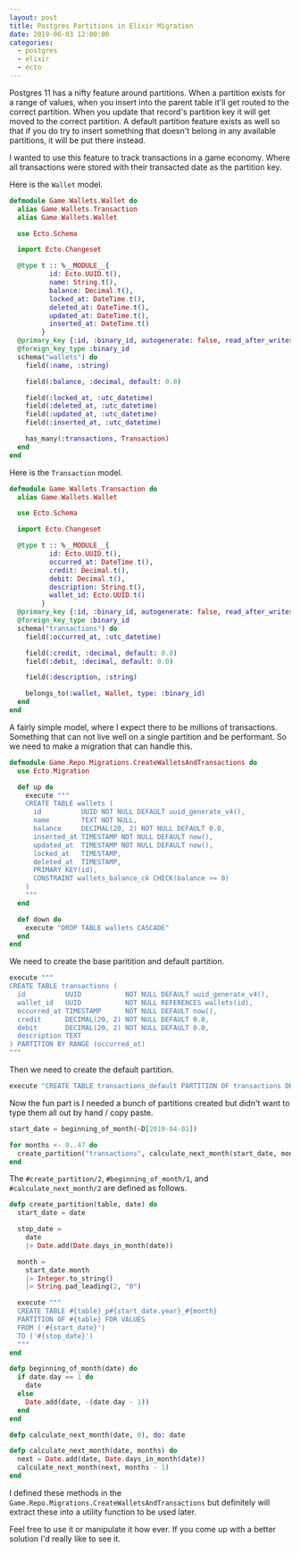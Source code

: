 ```yaml
---
layout: post
title: Postgres Partitions in Elixir Migration
date: 2019-06-03 12:00:00
categories:
  - postgres
  - elixir
  - ecto
---
```


Postgres 11 has a nifty feature around partitions. When a partition exists for a
range of values, when you insert into the parent table it'll get routed to the
correct partition. When you update that record's partition key it will get moved
to the correct partition. A default partition feature exists as well so that if
you do try to insert something that doesn't belong in any available partitions,
it will be put there instead.

I wanted to use this feature to track transactions in a game economy. Where all
transactions were stored with their transacted date as the partition key.

Here is the `Wallet` model.

```elixir
defmodule Game.Wallets.Wallet do
  alias Game.Wallets.Transaction
  alias Game.Wallets.Wallet

  use Ecto.Schema

  import Ecto.Changeset

  @type t :: %__MODULE__{
          id: Ecto.UUID.t(),
          name: String.t(),
          balance: Decimal.t(),
          locked_at: DateTime.t(),
          deleted_at: DateTime.t(),
          updated_at: DateTime.t(),
          inserted_at: DateTime.t()
        }
  @primary_key {:id, :binary_id, autogenerate: false, read_after_writes: true}
  @foreign_key_type :binary_id
  schema("wallets") do
    field(:name, :string)

    field(:balance, :decimal, default: 0.0)

    field(:locked_at, :utc_datetime)
    field(:deleted_at, :utc_datetime)
    field(:updated_at, :utc_datetime)
    field(:inserted_at, :utc_datetime)

    has_many(:transactions, Transaction)
  end
end
```

Here is the `Transaction` model.


```elixir
defmodule Game.Wallets.Transaction do
  alias Game.Wallets.Wallet

  use Ecto.Schema

  import Ecto.Changeset

  @type t :: %__MODULE__{
          id: Ecto.UUID.t(),
          occurred_at: DateTime.t(),
          credit: Decimal.t(),
          debit: Decimal.t(),
          description: String.t(),
          wallet_id: Ecto.UUID.t()
        }
  @primary_key {:id, :binary_id, autogenerate: false, read_after_writes: true}
  @foreign_key_type :binary_id
  schema("transactions") do
    field(:occurred_at, :utc_datetime)

    field(:credit, :decimal, default: 0.0)
    field(:debit, :decimal, default: 0.0)

    field(:description, :string)

    belongs_to(:wallet, Wallet, type: :binary_id)
  end
end
```

A fairly simple model, where I expect there to be millions of transactions.
Something that can not live well on a single partition and be performant. So we
need to make a migration that can handle this.

```ex
defmodule Game.Repo.Migrations.CreateWalletsAndTransactions do
  use Ecto.Migration

  def up do
    execute """
    CREATE TABLE wallets (
      id          UUID NOT NULL DEFAULT uuid_generate_v4(),
      name        TEXT NOT NULL,
      balance     DECIMAL(20, 2) NOT NULL DEFAULT 0.0,
      inserted_at TIMESTAMP NOT NULL DEFAULT now(),
      updated_at  TIMESTAMP NOT NULL DEFAULT now(),
      locked_at   TIMESTAMP,
      deleted_at  TIMESTAMP,
      PRIMARY KEY(id),
      CONSTRAINT wallets_balance_ck CHECK(balance >= 0)
    )
    """
  end

  def down do
    execute "DROP TABLE wallets CASCADE"
  end
end
```

We need to create the base paritition and default partition.


```elixir
execute """
CREATE TABLE transactions (
  id          UUID           NOT NULL DEFAULT uuid_generate_v4(),
  wallet_id   UUID           NOT NULL REFERENCES wallets(id),
  occurred_at TIMESTAMP      NOT NULL DEFAULT now(),
  credit      DECIMAL(20, 2) NOT NULL DEFAULT 0.0,
  debit       DECIMAL(20, 2) NOT NULL DEFAULT 0.0,
  description TEXT
) PARTITION BY RANGE (occurred_at)
"""
```

Then we need to create the default partition.

```elixir
execute "CREATE TABLE transactions_default PARTITION OF transactions DEFAULT"
```

Now the fun part is I needed a bunch of partitions created but didn't want to
type them all out by hand / copy paste.

```elixir
start_date = beginning_of_month(~D[2019-04-01])

for months <- 0..47 do
  create_partition("transactions", calculate_next_month(start_date, months))
end
```

The `#create_partition/2`, `#beginning_of_month/1`, and `#calculate_next_month/2`
are defined as follows.

```elixir
defp create_partition(table, date) do
  start_date = date

  stop_date =
    date
    |> Date.add(Date.days_in_month(date))

  month =
    start_date.month
    |> Integer.to_string()
    |> String.pad_leading(2, "0")

  execute """
  CREATE TABLE #{table}_p#{start_date.year}_#{month}
  PARTITION OF #{table} FOR VALUES
  FROM ('#{start_date}')
  TO ('#{stop_date}')
  """
end
```

```elixir
defp beginning_of_month(date) do
  if date.day == 1 do
    date
  else
    Date.add(date, -(date.day - 1))
  end
end
```

```elixir
defp calculate_next_month(date, 0), do: date

defp calculate_next_month(date, months) do
  next = Date.add(date, Date.days_in_month(date))
  calculate_next_month(next, months - 1)
end
```

I defined these methods in the `Game.Repo.Migrations.CreateWalletsAndTransactions`
but definitely will extract these into a utility function to be used later.

Feel free to use it or manipulate it how ever. If you come up with a better
solution I'd really like to see it.
